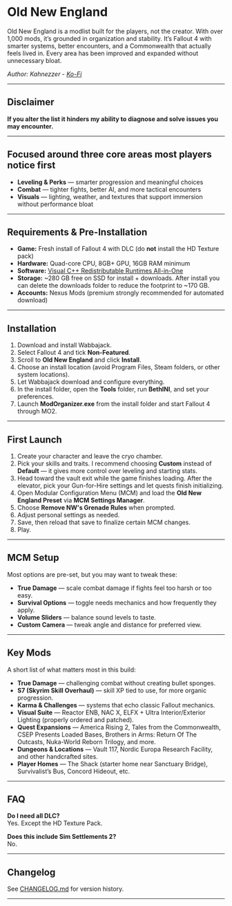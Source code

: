 # Old New England

Old New England is a modlist built for the players, not the creator. With over 1,000 mods, it’s grounded in organization and stability. It’s Fallout 4 with smarter systems, better encounters, and a Commonwealth that actually feels lived in. Every area has been improved and expanded without unnecessary bloat.

*Author: Kahnezzer* - *[Ko-Fi](https://ko-fi.com/kahnezzer)*

---

## Disclaimer
**If you alter the list it hinders my ability to diagnose and solve issues you may encounter.**

---

## Focused around three core areas most players notice first

- **Leveling & Perks** — smarter progression and meaningful choices  
- **Combat** — tighter fights, better AI, and more tactical encounters  
- **Visuals** — lighting, weather, and textures that support immersion without performance bloat

---

## Requirements & Pre-Installation

- **Game:** Fresh install of Fallout 4 with DLC (do **not** install the HD Texture pack)  
- **Hardware:** Quad-core CPU, 8GB+ GPU, 16GB RAM minimum  
- **Software:** [Visual C++ Redistributable Runtimes All-in-One](https://www.techpowerup.com/download/visual-c-redistributable-runtime-package-all-in-one)  
- **Storage:** ~280 GB free on SSD for install + downloads. After install you can delete the downloads folder to reduce the footprint to ~170 GB.  
- **Accounts:** Nexus Mods (premium strongly recommended for automated download)

---

## Installation

1. Download and install Wabbajack.  
2. Select Fallout 4 and tick **Non-Featured**.  
3. Scroll to **Old New England** and click **Install**.  
4. Choose an install location (avoid Program Files, Steam folders, or other system locations).  
5. Let Wabbajack download and configure everything.  
6. In the install folder, open the **Tools** folder, run **BethINI**, and set your preferences.  
7. Launch **ModOrganizer.exe** from the install folder and start Fallout 4 through MO2.

---

## First Launch

1. Create your character and leave the cryo chamber.  
2. Pick your skills and traits. I recommend choosing **Custom** instead of **Default** — it gives more control over leveling and starting stats.  
3. Head toward the vault exit while the game finishes loading. After the elevator, pick your Gun-for-Hire settings and let quests finish initializing.  
4. Open Modular Configuration Menu (MCM) and load the **Old New England Preset** via **MCM Settings Manager**.  
5. Choose **Remove NW's Grenade Rules** when prompted.  
6. Adjust personal settings as needed.  
7. Save, then reload that save to finalize certain MCM changes.  
8. Play.

---

## MCM Setup

Most options are pre-set, but you may want to tweak these:

- **True Damage** — scale combat damage if fights feel too harsh or too easy.  
- **Survival Options** — toggle needs mechanics and how frequently they apply.  
- **Volume Sliders** — balance sound levels to taste.  
- **Custom Camera** — tweak angle and distance for preferred view.

---

## Key Mods

A short list of what matters most in this build:

- **True Damage** — challenging combat without creating bullet sponges.  
- **S7 (Skyrim Skill Overhaul)** — skill XP tied to use, for more organic progression.  
- **Karma & Challenges** — systems that echo classic Fallout mechanics.  
- **Visual Suite** — Reactor ENB, NAC X, ELFX + Ultra Interior/Exterior Lighting (properly ordered and patched).  
- **Quest Expansions** — America Rising 2, Tales from the Commonwealth, CSEP Presents Loaded Bases, Brothers in Arms: Return Of The Outcasts, Nuka-World Reborn Trilogy, and more.  
- **Dungeons & Locations** — Vault 117, Nordic Europa Research Facility, and other handcrafted sites.  
- **Player Homes** — The Shack (starter home near Sanctuary Bridge), Survivalist’s Bus, Concord Hideout, etc.

---

## FAQ

**Do I need all DLC?**  
Yes. Except the HD Texture Pack.

**Does this include Sim Settlements 2?**  
No.

---

## Changelog

See [CHANGELOG.md](./CHANGELOG.md) for version history.

---
